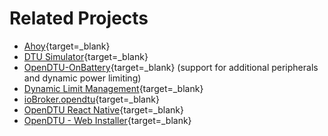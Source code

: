 # Related Projects

* [Ahoy](https://github.com/grindylow/ahoy){target=_blank}
* [DTU Simulator](https://github.com/Ziyatoe/DTUsimMI1x00-Hoymiles){target=_blank}
* [OpenDTU-OnBattery](https://github.com/helgeerbe/OpenDTU-OnBattery){target=_blank} (support for additional peripherals and dynamic power limiting)
* [Dynamic Limit Management](https://github.com/gf78/dynamic-limit-managment-opendtu-shelly/){target=_blank}
* [ioBroker.opendtu](https://github.com/o0shojo0o/ioBroker.opendtu){target=_blank}
* [OpenDTU React Native](https://github.com/OpenDTU-App/opendtu-react-native){target=_blank}
* [OpenDTU - Web Installer](https://solar.metacontrol.eu/opendtu_webinstall/){target=_blank}
